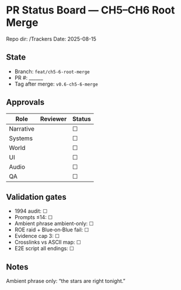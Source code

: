 # PR Status Board — CH5–CH6 Root Merge
Repo dir: /Trackers
Date: 2025-08-15

## State
- Branch: `feat/ch5-6-root-merge`
- PR #: ______
- Tag after merge: `v0.6-ch5-6-merge`

## Approvals
| Role | Reviewer | Status |
|---|---|---|
| Narrative |  | ☐ |
| Systems |  | ☐ |
| World |  | ☐ |
| UI |  | ☐ |
| Audio |  | ☐ |
| QA |  | ☐ |

## Validation gates
- 1994 audit: ☐
- Prompts ≤14: ☐
- Ambient phrase ambient-only: ☐
- ROE raid + Blue‑on‑Blue fail: ☐
- Evidence cap 3: ☐
- Crosslinks vs ASCII map: ☐
- E2E script all endings: ☐

## Notes
Ambient phrase only: “the stars are right tonight.”
